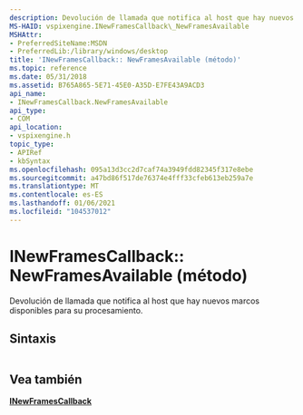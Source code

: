 ```yaml
---
description: Devolución de llamada que notifica al host que hay nuevos marcos disponibles para su procesamiento.
MS-HAID: vspixengine.INewFramesCallback\_NewFramesAvailable
MSHAttr:
- PreferredSiteName:MSDN
- PreferredLib:/library/windows/desktop
title: 'INewFramesCallback:: NewFramesAvailable (método)'
ms.topic: reference
ms.date: 05/31/2018
ms.assetid: B765A865-5E71-45E0-A35D-E7FE43A9ACD3
api_name:
- INewFramesCallback.NewFramesAvailable
api_type:
- COM
api_location:
- vspixengine.h
topic_type:
- APIRef
- kbSyntax
ms.openlocfilehash: 095a13d3cc2d7caf74a3949fdd82345f317e8ebe
ms.sourcegitcommit: a47bd86f517de76374e4fff33cfeb613eb259a7e
ms.translationtype: MT
ms.contentlocale: es-ES
ms.lasthandoff: 01/06/2021
ms.locfileid: "104537012"
---
```

# <a name="span-idvspixengineinewframescallback_newframesavailablespaninewframescallbacknewframesavailable-method"></a><span id="vspixengine.inewframescallback_newframesavailable"></span>INewFramesCallback:: NewFramesAvailable (método)

Devolución de llamada que notifica al host que hay nuevos marcos disponibles para su procesamiento.

## <a name="syntax"></a>Sintaxis


```C++
```

## <a name="span-idsee_alsospansee-also"></a><span id="see_also"></span>Vea también

[**INewFramesCallback**](/windows/desktop/direct3dtools/inewframescallback)

 

 
